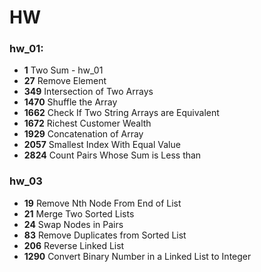 # HW

### hw_01:
* **1** Two Sum - hw_01
* **27** Remove Element
* **349** Intersection of Two Arrays
* **1470** Shuffle the Array
* **1662**  Check If Two String Arrays are Equivalent
* **1672** Richest Customer Wealth
* **1929** Concatenation of Array
* **2057** Smallest Index With Equal Value
* **2824** Count Pairs Whose Sum is Less than 
### hw_03
* **19** Remove Nth Node From End of List
* **21** Merge Two Sorted Lists
* **24** Swap Nodes in Pairs
* **83** Remove Duplicates from Sorted List
* **206** Reverse Linked List
* **1290** Convert Binary Number in a Linked List to Integer